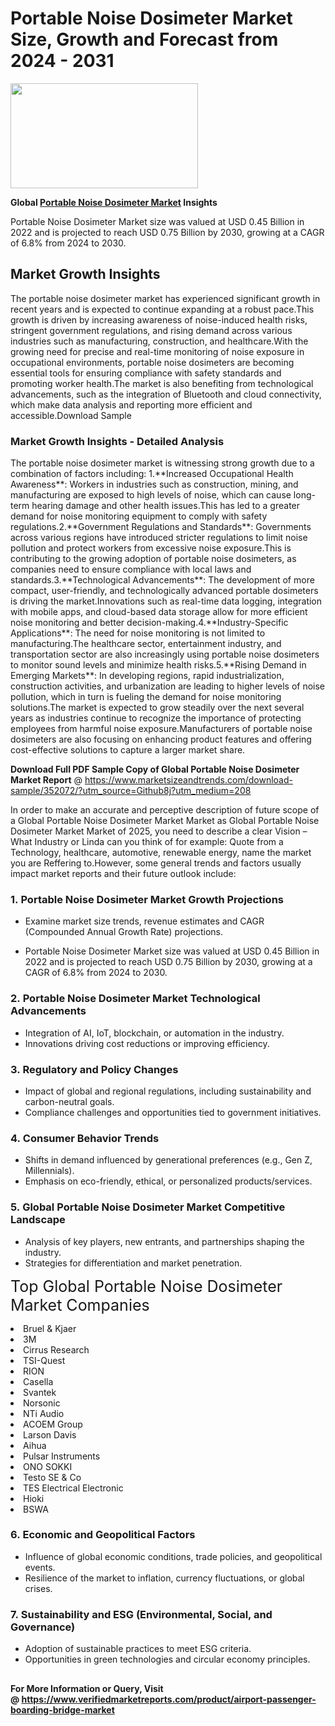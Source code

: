 <H1>Portable Noise Dosimeter Market Size, Growth and Forecast from 2024 - 2031</H1><img class="aligncenter size-medium wp-image-584254" src="https://thirdeyenews.in/wp-content/uploads/2024/09/Global-Market-Research-300x168.jpeg" alt="" width="300" height="168" /><p><strong>Global&nbsp;<a href="https://www.marketsizeandtrends.com/download-sample/352072/?utm_source=Github8j?utm_medium=208">Portable Noise Dosimeter Market</a> Insights</strong></p><p>Portable Noise Dosimeter Market size was valued at USD 0.45 Billion in 2022 and is projected to reach USD 0.75 Billion by 2030, growing at a CAGR of 6.8% from 2024 to 2030.</p><p><h2>Market Growth Insights</h2> The portable noise dosimeter market has experienced significant growth in recent years and is expected to continue expanding at a robust pace.This growth is driven by increasing awareness of noise-induced health risks, stringent government regulations, and rising demand across various industries such as manufacturing, construction, and healthcare.With the growing need for precise and real-time monitoring of noise exposure in occupational environments, portable noise dosimeters are becoming essential tools for ensuring compliance with safety standards and promoting worker health.The market is also benefiting from technological advancements, such as the integration of Bluetooth and cloud connectivity, which make data analysis and reporting more efficient and accessible.Download Sample <h3>Market Growth Insights - Detailed Analysis</h3> The portable noise dosimeter market is witnessing strong growth due to a combination of factors including: 1.**Increased Occupational Health Awareness**: Workers in industries such as construction, mining, and manufacturing are exposed to high levels of noise, which can cause long-term hearing damage and other health issues.This has led to a greater demand for noise monitoring equipment to comply with safety regulations.2.**Government Regulations and Standards**: Governments across various regions have introduced stricter regulations to limit noise pollution and protect workers from excessive noise exposure.This is contributing to the growing adoption of portable noise dosimeters, as companies need to ensure compliance with local laws and standards.3.**Technological Advancements**: The development of more compact, user-friendly, and technologically advanced portable dosimeters is driving the market.Innovations such as real-time data logging, integration with mobile apps, and cloud-based data storage allow for more efficient noise monitoring and better decision-making.4.**Industry-Specific Applications**: The need for noise monitoring is not limited to manufacturing.The healthcare sector, entertainment industry, and transportation sector are also increasingly using portable noise dosimeters to monitor sound levels and minimize health risks.5.**Rising Demand in Emerging Markets**: In developing regions, rapid industrialization, construction activities, and urbanization are leading to higher levels of noise pollution, which in turn is fueling the demand for noise monitoring solutions.The market is expected to grow steadily over the next several years as industries continue to recognize the importance of protecting employees from harmful noise exposure.Manufacturers of portable noise dosimeters are also focusing on enhancing product features and offering cost-effective solutions to capture a larger market share.</p><p><span class=""><strong>Download Full PDF Sample Copy of Global Portable Noise Dosimeter Market Report</strong> @ <a href="https://www.marketsizeandtrends.com/download-sample/352072/?utm_source=Github8j?utm_medium=208" target="_blank">https://www.marketsizeandtrends.com/download-sample/352072/?utm_source=Github8j?utm_medium=208</a></span></p><p>In order to make an accurate and perceptive description of future scope of a Global&nbsp;Portable Noise Dosimeter Market Market as Global&nbsp;Portable Noise Dosimeter Market Market of 2025, you need to describe a clear Vision &ndash; What Industry or Linda can you think of for example: Quote from a Technology, healthcare, automotive, renewable energy, name the market you are Reffering to.However, some general trends and factors usually impact market reports and their future outlook include:</p><h3>1.&nbsp;<strong>Portable Noise Dosimeter Market Growth Projections</strong></h3><ul><li>Examine market size trends, revenue estimates and CAGR (Compounded Annual Growth Rate) projections.</li><li><p>Portable Noise Dosimeter Market size was valued at USD 0.45 Billion in 2022 and is projected to reach USD 0.75 Billion by 2030, growing at a CAGR of 6.8% from 2024 to 2030.</p></li></ul><h3>2.&nbsp;<strong>Portable Noise Dosimeter Market Technological Advancements</strong></h3><ul><li>Integration of AI, IoT, blockchain, or automation in the industry.</li><li>Innovations driving cost reductions or improving efficiency.</li></ul><h3>3.&nbsp;<strong>Regulatory and Policy Changes</strong></h3><ul><li>Impact of global and regional regulations, including sustainability and carbon-neutral goals.</li><li>Compliance challenges and opportunities tied to government initiatives.</li></ul><h3>4.&nbsp;<strong>Consumer Behavior Trends</strong></h3><ul><li>Shifts in demand influenced by generational preferences (e.g., Gen Z, Millennials).</li><li>Emphasis on eco-friendly, ethical, or personalized products/services.</li></ul><h3>5.&nbsp;<strong>Global Portable Noise Dosimeter Market Competitive Landscape</strong></h3><ul><li>Analysis of key players, new entrants, and partnerships shaping the industry.</li><li>Strategies for differentiation and market penetration.</li></ul><p data-pm-slice="1 1 []"><span style="color: inherit; font-family: inherit; font-size: 25px;">Top Global Portable Noise Dosimeter Market Companies</span></p><div class="" data-test-id=""><p><li>Bruel & Kjaer</li><li> 3M</li><li> Cirrus Research</li><li> TSI-Quest</li><li> RION</li><li> Casella</li><li> Svantek</li><li> Norsonic</li><li> NTi Audio</li><li> ACOEM Group</li><li> Larson Davis</li><li> Aihua</li><li> Pulsar Instruments</li><li> ONO SOKKI</li><li> Testo SE & Co</li><li> TES Electrical Electronic</li><li> Hioki</li><li> BSWA</li></p></div><h3>6.&nbsp;<strong>Economic and Geopolitical Factors</strong></h3><ul><li>Influence of global economic conditions, trade policies, and geopolitical events.</li><li>Resilience of the market to inflation, currency fluctuations, or global crises.</li></ul><h3>7.&nbsp;<strong>Sustainability and ESG (Environmental, Social, and Governance)</strong></h3><ul><li>Adoption of sustainable practices to meet ESG criteria.</li><li>Opportunities in green technologies and circular economy principles.</li></ul><h2><strong style="font-size: 14px;">For More Information or Query, Visit @&nbsp;</strong><a style="background-color: #ffffff; font-size: 14px;" href="https://www.marketsizeandtrends.com/report/portable-noise-dosimeter-market/" target="_blank">https://www.verifiedmarketreports.com/product/airport-passenger-boarding-bridge-market</a></h2>